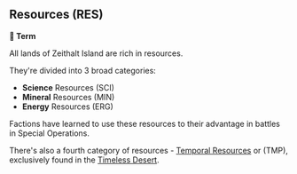 ## Resources (RES)

**📑 Term**

All lands of Zeithalt Island are rich in resources.

They're divided into 3 broad categories:
- **Science** Resources (SCI)
- **Mineral** Resources (MIN)
- **Energy** Resources (ERG)

Factions have learned to use these resources to their advantage in battles in Special Operations.

There's also a fourth category of resources - [Temporal Resources](<https://zeithalt.github.io/r/temporal_resources.html>) or (TMP), exclusively found in the [Timeless Desert](<https://zeithalt.github.io/r/timeless_desert.html>).
<!---
keywords: sci, min, erg, tmp, science, mineral, energy, temporal
aliases: Science Resources, Mineral Resources, Energy Resources
-->
